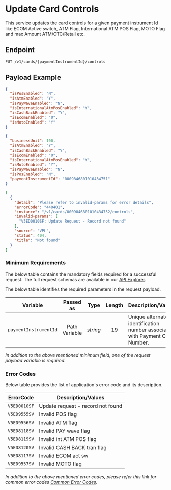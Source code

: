 # Update Card Controls

This service updates the card controls for a given payment instrument Id like ECOM Active switch, ATM Flag, International ATM POS Flag, MOTO Flag and max Amount ATM/OTC/Retail etc.

## Endpoint

`PUT /v1/cards/{paymentInstrumentId}/controls`

## Payload Example

<!--
type: tab
titles: Request, Response, Error
-->

```json
{
  "isPosEnabled": "N",
  "isAtmEnabled": "Y",
  "isPayWaveEnabled": "N",
  "isInternationalAtmPosEnabled": "Y",
  "isCashBackEnabled": "Y",
  "isEcomEnabled": "0",
  "isMotoEnabled": "Y"
}
```

<!--
type: tab
--> 

```json
{
  "businessUnit": 100,
  "isAtmEnabled": "Y",
  "isCashBackEnabled": "Y",
  "isEcomEnabled": "0",
  "isInternationalAtmPosEnabled": "Y",
  "isMotoEnabled": "Y",
  "isPayWaveEnabled": "N",
  "isPosEnabled": "N",
  "paymentInstrumentId": "0009846801010434751"
}
```

<!--
type: tab
--> 

```json
[
  {
    "detail": "Please refer to invalid-params for error details",
    "errorCode": "440401",
    "instance": "/v1/cards/0009846801010434752/controls",
    "invalid-params": [
      "V5ED0010SF: Update Request - Record not found"
    ],
    "source": "VPL",
    "status": 404,
    "title": "Not found"
  }
]
```

<!-- type: tab-end -->


### Minimum Requirements

The below table contains the mandatory fields required for a successful request. The full request schemas are available in our [API Explorer](../api/?type=put&path=/v1/cards/{paymentInstrumentId}/controls).

The below table identifies the required parameters in the request payload.

| Variable | Passed as | Type | Length | Description/Values |
| -------- | :-------: | :--: | :------------: | ------------------ |
| `paymentInstrumentId` | Path Variable | *string* | 19 | Unique alternate identification number associated with Payment Card Number. | 

*In addition to the above mentioned minimum field, one of the request payload variable is required.*

### Error Codes 

Below table provides the list of application's error code and its description.

| ErrorCode |  Description/Values |
| --------  | ------------------ |
| `V5ED0010SF` | Update request - record not found | 
| `V5ED9555SV` | Invalid POS flag | 
| `V5ED9556SV` | Invalid ATM flag |  
| `V5ED8118SV` | Invalid PAY wave flag |  
| `V5ED8119SV` | Invalid int ATM POS flag |  
| `V5ED8120SV` | Invalid CASH BACK tran flag |  
| `V5ED8117SV` | Invalid ECOM act sw |  
| `V5ED9557SV` | Invalid MOTO flag |  

*In addition to the above mentioned error codes, please refer this link for common error codes [Common Error Codes](?path=docs/Common_Error_Code.md).*
